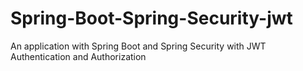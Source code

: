 # Spring-Boot-Spring-Security-jwt
An application with Spring Boot and Spring Security with JWT Authentication and Authorization
